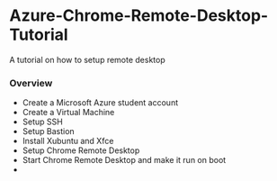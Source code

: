# Azure-Chrome-Remote-Desktop-Tutorial
A tutorial on how to setup remote desktop

### Overview
 - Create a Microsoft Azure student account
 - Create a Virtual Machine
 - Setup SSH
 - Setup Bastion
 - Install Xubuntu and Xfce
 - Setup Chrome Remote Desktop
 - Start Chrome Remote Desktop and make it run on boot
 - 